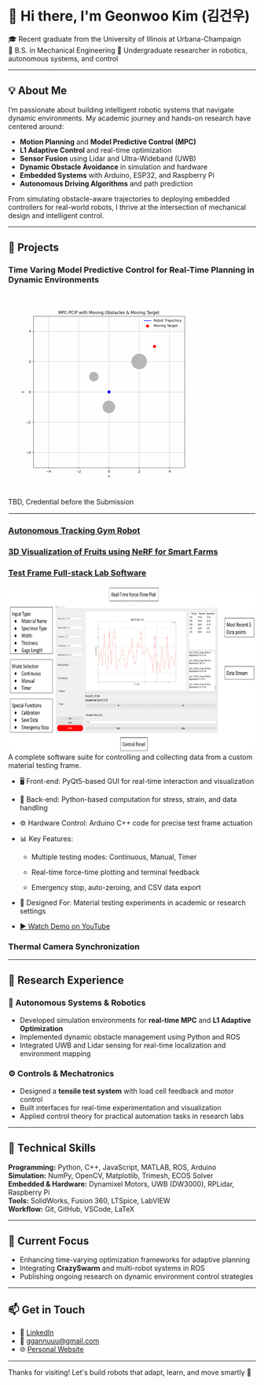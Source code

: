 # 👋 Hi there, I'm Geonwoo Kim (김건우)

🎓 Recent graduate from the University of Illinois at Urbana-Champaign  
🔧 B.S. in Mechanical Engineering
🔬 Undergraduate researcher in robotics, autonomous systems, and control  

---

## 💡 About Me

I’m passionate about building intelligent robotic systems that navigate dynamic environments. My academic journey and hands-on research have centered around:

- **Motion Planning** and **Model Predictive Control (MPC)**
- **L1 Adaptive Control** and real-time optimization
- **Sensor Fusion** using Lidar and Ultra-Wideband (UWB)
- **Dynamic Obstacle Avoidance** in simulation and hardware
- **Embedded Systems** with Arduino, ESP32, and Raspberry Pi
- **Autonomous Driving Algorithms** and path prediction

From simulating obstacle-aware trajectories to deploying embedded controllers for real-world robots, I thrive at the intersection of mechanical design and intelligent control.


---

## 📁 Projects


### Time Varing Model Predictive Control for Real-Time Planning in Dynamic Environments
<img src="assets/mpc_pcip_moving_target_obstacles.gif" width="400" height="400"/>


TBD, Credential before the Submission

<hr style="border: 0.25px solid #f2f2f2; margin: 12px 0;" />


### [Autonomous Tracking Gym Robot](https://github.com/geonwoo3/gymbot_ros)



### [3D Visualization of Fruits using NeRF for Smart Farms](https://github.com/ggannuuu/NeRF_SmartFarm)



### [Test Frame Full-stack Lab Software](https://github.com/ggannuuu/Test-Frame)
<img src="assets/test_frame_ui_cap.jpg" width="732" height="336"/>
A complete software suite for controlling and collecting data from a custom material testing frame.

- 🖥️ Front-end: PyQt5-based GUI for real-time interaction and visualization

- 🧠 Back-end: Python-based computation for stress, strain, and data handling

- ⚙️ Hardware Control: Arduino C++ code for precise test frame actuation

- 📊 Key Features:

  - Multiple testing modes: Continuous, Manual, Timer

  - Real-time force-time plotting and terminal feedback

  - Emergency stop, auto-zeroing, and CSV data export

- 🎯 Designed For: Material testing experiments in academic or research settings

- [▶️ Watch Demo on YouTube](https://www.youtube.com/watch?v=66HWL49Xx-E)



### Thermal Camera Synchronization

---

## 🔬 Research Experience

### 🤖 Autonomous Systems & Robotics
- Developed simulation environments for **real-time MPC** and **L1 Adaptive Optimization**  
- Implemented dynamic obstacle management using Python and ROS  
- Integrated UWB and Lidar sensing for real-time localization and environment mapping  

### ⚙️ Controls & Mechatronics
- Designed a **tensile test system** with load cell feedback and motor control  
- Built interfaces for real-time experimentation and visualization  
- Applied control theory for practical automation tasks in research labs  

---

## 🧰 Technical Skills

**Programming:** Python, C++, JavaScript, MATLAB, ROS, Arduino  
**Simulation:** NumPy, OpenCV, Matplotlib, Trimesh, ECOS Solver  
**Embedded & Hardware:** Dynamixel Motors, UWB (DW3000), RPLidar, Raspberry Pi  
**Tools:** SolidWorks, Fusion 360, LTSpice, LabVIEW  
**Workflow:** Git, GitHub, VSCode, LaTeX  

---

## 📌 Current Focus

- Enhancing time-varying optimization frameworks for adaptive planning  
- Integrating **CrazySwarm** and multi-robot systems in ROS  
- Publishing ongoing research on dynamic environment control strategies  

---

## 📫 Get in Touch

- 💼 [LinkedIn](https://www.linkedin.com/in/geonwoo-kim)  
- 📧 ggannuuu@gmail.com  
- 🌐 [Personal Website](https://ggannuuu.com)

---

Thanks for visiting! Let's build robots that adapt, learn, and move smartly 🚀

